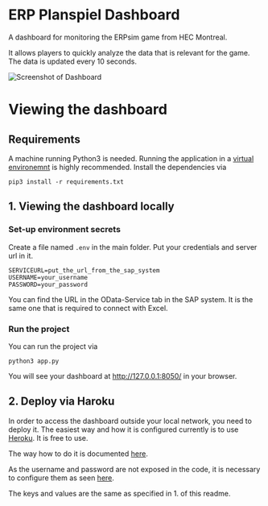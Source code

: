# ERP Planspiel Dashboard
A dashboard for monitoring the ERPsim game from HEC Montreal.

It allows players to quickly analyze the data that is relevant for the game.
The data is updated every 10 seconds.

![Screenshot of Dashboard](https://i.postimg.cc/xTGyDWJd/Bildschirmfoto-2021-03-22-um-19-07-37.png)

# Viewing the dashboard
## Requirements
A machine running Python3 is needed. Running the application in a [virtual environemnt](https://docs.python.org/3/tutorial/venv.html) is highly recommended.
Install the dependencies via 
```
pip3 install -r requirements.txt
```
## 1. Viewing the dashboard locally
### Set-up environment secrets
Create a file named `.env` in the main folder. Put your credentials and server url in it.
```
SERVICEURL=put_the_url_from_the_sap_system
USERNAME=your_username
PASSWORD=your_password
```
You can find the URL in the OData-Service tab in the SAP system. It is the same one that is required to connect with Excel.

### Run the project
You can run the project via 
```
python3 app.py
```

You will see your dashboard at http://127.0.0.1:8050/ in your browser.

## 2. Deploy via Haroku
In order to access the dashboard outside your local network, you need to deploy it. 
The easiest way and how it is configured currently is to use [Heroku](https://heroku.com/). It is free to use.

The way how to do it is documented [here](https://devcenter.heroku.com/articles/git).

As the username and password are not exposed in the code, it is necessary to configure them as seen [here](https://devcenter.heroku.com/articles/config-vars).

The keys and values are the same as specified in 1. of this readme.
